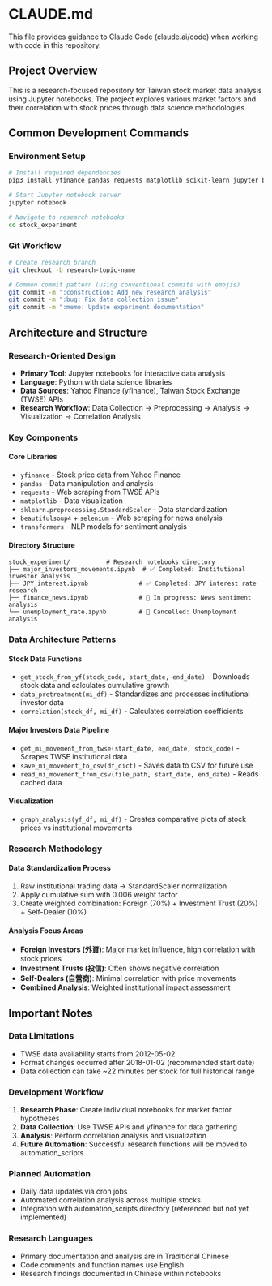 # CLAUDE.md

This file provides guidance to Claude Code (claude.ai/code) when working with code in this repository.

## Project Overview

This is a research-focused repository for Taiwan stock market data analysis using Jupyter notebooks. The project explores various market factors and their correlation with stock prices through data science methodologies.

## Common Development Commands

### Environment Setup
```bash
# Install required dependencies
pip3 install yfinance pandas requests matplotlib scikit-learn jupyter beautifulsoup4 selenium transformers torch

# Start Jupyter notebook server
jupyter notebook

# Navigate to research notebooks
cd stock_experiment
```

### Git Workflow
```bash
# Create research branch
git checkout -b research-topic-name

# Common commit pattern (using conventional commits with emojis)
git commit -m ":construction: Add new research analysis"
git commit -m ":bug: Fix data collection issue"
git commit -m ":memo: Update experiment documentation"
```

## Architecture and Structure

### Research-Oriented Design
- **Primary Tool**: Jupyter notebooks for interactive data analysis
- **Language**: Python with data science libraries
- **Data Sources**: Yahoo Finance (yfinance), Taiwan Stock Exchange (TWSE) APIs
- **Research Workflow**: Data Collection → Preprocessing → Analysis → Visualization → Correlation Analysis

### Key Components

#### Core Libraries
- `yfinance` - Stock price data from Yahoo Finance
- `pandas` - Data manipulation and analysis
- `requests` - Web scraping from TWSE APIs
- `matplotlib` - Data visualization
- `sklearn.preprocessing.StandardScaler` - Data standardization
- `beautifulsoup4` + `selenium` - Web scraping for news analysis
- `transformers` - NLP models for sentiment analysis

#### Directory Structure
```
stock_experiment/          # Research notebooks directory
├── major_investors_movements.ipynb  # ✅ Completed: Institutional investor analysis
├── JPY_interest.ipynb              # ✅ Completed: JPY interest rate research  
├── finance_news.ipynb              # 🚧 In progress: News sentiment analysis
└── unemployment_rate.ipynb         # 🚧 Cancelled: Unemployment analysis
```

### Data Architecture Patterns

#### Stock Data Functions
- `get_stock_from_yf(stock_code, start_date, end_date)` - Downloads stock data and calculates cumulative growth
- `data_pretreatment(mi_df)` - Standardizes and processes institutional investor data
- `correlation(stock_df, mi_df)` - Calculates correlation coefficients

#### Major Investors Data Pipeline
- `get_mi_movement_from_twse(start_date, end_date, stock_code)` - Scrapes TWSE institutional data
- `save_mi_movement_to_csv(df_dict)` - Saves data to CSV for future use
- `read_mi_movement_from_csv(file_path, start_date, end_date)` - Reads cached data

#### Visualization
- `graph_analysis(yf_df, mi_df)` - Creates comparative plots of stock prices vs institutional movements

### Research Methodology

#### Data Standardization Process
1. Raw institutional trading data → StandardScaler normalization
2. Apply cumulative sum with 0.006 weight factor
3. Create weighted combination: Foreign (70%) + Investment Trust (20%) + Self-Dealer (10%)

#### Analysis Focus Areas
- **Foreign Investors (外資)**: Major market influence, high correlation with stock prices
- **Investment Trusts (投信)**: Often shows negative correlation
- **Self-Dealers (自營商)**: Minimal correlation with price movements
- **Combined Analysis**: Weighted institutional impact assessment

## Important Notes

### Data Limitations
- TWSE data availability starts from 2012-05-02
- Format changes occurred after 2018-01-02 (recommended start date)
- Data collection can take ~22 minutes per stock for full historical range

### Development Workflow
1. **Research Phase**: Create individual notebooks for market factor hypotheses
2. **Data Collection**: Use TWSE APIs and yfinance for data gathering  
3. **Analysis**: Perform correlation analysis and visualization
4. **Future Automation**: Successful research functions will be moved to automation_scripts

### Planned Automation
- Daily data updates via cron jobs
- Automated correlation analysis across multiple stocks
- Integration with automation_scripts directory (referenced but not yet implemented)

### Research Languages
- Primary documentation and analysis are in Traditional Chinese
- Code comments and function names use English
- Research findings documented in Chinese within notebooks
